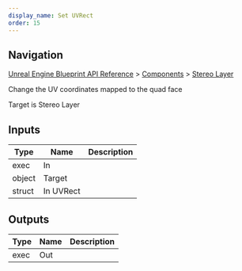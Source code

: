 ```yaml
---
display_name: Set UVRect
order: 15
---
```

## Navigation

[Unreal Engine Blueprint API Reference](https://dev.epicgames.com/documentation/en-us/unreal-engine/BlueprintAPI) > [Components](https://dev.epicgames.com/documentation/en-us/unreal-engine/BlueprintAPI/Components) > [Stereo Layer](https://dev.epicgames.com/documentation/en-us/unreal-engine/BlueprintAPI/Components/StereoLayer)

Change the UV coordinates mapped to the quad face

Target is Stereo Layer

## Inputs

| Type | Name | Description |
| --- | --- | --- |
| exec | In |  |
| object | Target |  |
| struct | In UVRect |  |

## Outputs

| Type | Name | Description |
| --- | --- | --- |
| exec | Out |  |
